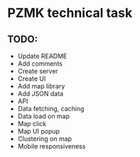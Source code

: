 # PZMK technical task

## TODO:

- Update README
- Add comments
- Create server
- Create UI
- Add map library
- Add JSON data
- API
- Data fetching, caching
- Data load on map
- Map click
- Map UI popup
- Clustering on map
- Mobile responsiveness
